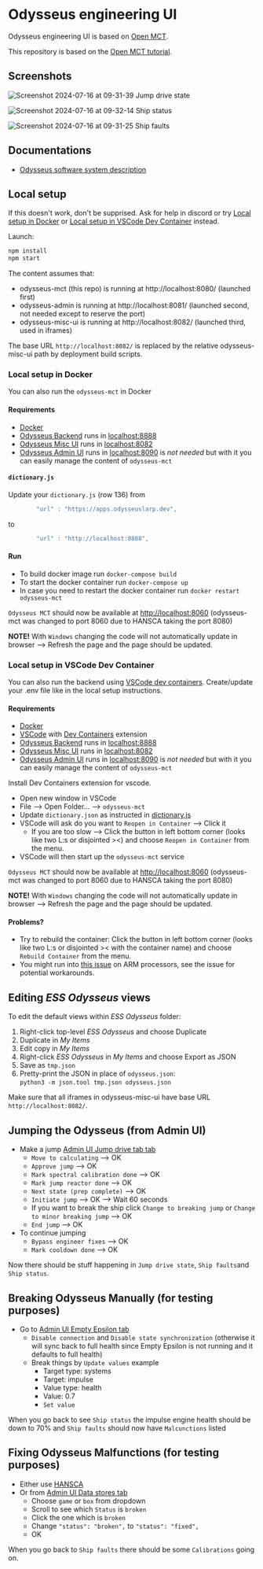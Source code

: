 # Odysseus engineering UI

Odysseus engineering UI is based on [Open MCT](https://github.com/nasa/openmct).

This repository is based on the [Open MCT tutorial](https://github.com/nasa/openmct-tutorial).

## Screenshots
![Screenshot 2024-07-16 at 09-31-39 Jump drive state](https://github.com/user-attachments/assets/44cb077b-911d-4e21-9fbb-dbc7bdf368b8)

![Screenshot 2024-07-16 at 09-32-14 Ship status](https://github.com/user-attachments/assets/314dc79a-a73b-4ff0-a8be-3f04d3d84f1b)

![Screenshot 2024-07-16 at 09-31-25 Ship faults](https://github.com/user-attachments/assets/d78022a1-b3e6-4173-a278-d2a08f46176b)

## Documentations

* [Odysseus software system description](https://github.com/OdysseusLarp/odysseus-backend/blob/master/docs/system-description.md)

## Local setup

If this doesn't work, don't be supprised. Ask for help in discord or try [Local setup in Docker](#local-setup-in-docker) or [Local setup in VSCode Dev Container](#local-setup-in-vscode-dev-container) instead.

Launch:

```bash 
npm install
npm start
```

The content assumes that:

* odysseus-mct (this repo) is running at http://localhost:8080/ (launched first)
* odysseus-admin is running at http://localhost:8081/ (launched second, not needed except to reserve the port)
* odysseus-misc-ui is running at http://localhost:8082/ (launched third, used in iframes)

The base URL `http://localhost:8082/` is replaced by the relative odysseus-misc-ui path by deployment build scripts.

### Local setup in Docker

You can also run the `odysseus-mct` in Docker 

#### Requirements
* [Docker](https://www.docker.com/)
* [Odysseus Backend](https://github.com/OdysseusLarp/odysseus-backend) runs in [localhost:8888](http://localhost:8888)
* [Odysseus Misc UI](https://github.com/OdysseusLarp/odysseus-misc-ui) runs in [localhost:8082](http://localhost:8082)
* [Odysseus Admin UI](https://github.com/OdysseusLarp/odysseus-admin) runs in [localhost:8090](http://localhost:8090) is *not needed* but with it you can easily manage the content of `odysseus-mct`


#### `dictionary.js`

Update your `dictionary.js` (row 136) from

```js
        "url" : "https://apps.odysseuslarp.dev",
``` 
to

```js
        "url" : "http://localhost:8888",
```

#### Run

* To build docker image run `docker-compose build`
* To start the docker container run `docker-compose up`
* In case you need to restart the docker container run `docker restart odysseus-mct`

`Odysseus MCT` should now be available at [http://localhost:8060](http://localhost:8060) (odysseus-mct was changed to port 8060 due to HANSCA taking the port 8080)

**NOTE!** With `Windows` changing the code will not automatically update in browser --> Refresh the page and the page  should be updated.

### Local setup in VSCode Dev Container

You can also run the backend using [VSCode dev containers](https://code.visualstudio.com/docs/devcontainers/containers). Create/update your .env file like in the local setup instructions.

#### Requirements

* [Docker](https://www.docker.com/)
* [VSCode](https://code.visualstudio.com/) with [Dev Containers](https://code.visualstudio.com/docs/devcontainers/tutorial#_install-the-extension) extension
* [Odysseus Backend](https://github.com/OdysseusLarp/odysseus-backend) runs in [localhost:8888](http://localhost:8888)
* [Odysseus Misc UI](https://github.com/OdysseusLarp/odysseus-misc-ui) runs in [localhost:8082](http://localhost:8082)
* [Odysseus Admin UI](https://github.com/OdysseusLarp/odysseus-admin) runs in [localhost:8090](http://localhost:8090) is *not needed* but with it you can easily manage the content of `odysseus-mct`

Install Dev Containers extension for vscode.

* Open new window in VSCode
* File --> Open Folder... --> `odysseus-mct`
* Update `dictionary.json` as instructed in [dictionary.js](#dictionaryjs)
* VSCode will ask do you want to `Reopen in Container` --> Click it
    * If you are too slow --> Click the button in left bottom corner (looks like two L:s or disjointed ><) and choose `Reopen in Container` from the menu.
* VSCode will then start up the `odysseus-mct` service

`Odysseus MCT` should now be available at [http://localhost:8060](http://localhost:8060) (odysseus-mct was changed to port 8060 due to HANSCA taking the port 8080)

**NOTE!** With `Windows` changing the code will not automatically update in browser --> Refresh the page and the page  should be updated.

#### Problems?

* Try to rebuild the container: Click the button in left bottom corner (looks like two L:s or disjointed >< with the container name) and choose `Rebuild Container` from the menu.
* You might run into [this issue](https://github.com/microsoft/vscode-remote-release/issues/7305) on ARM processors, see the issue for potential workarounds.


## Editing *ESS Odysseus* views

To edit the default views within *ESS Odysseus* folder:

1. Right-click top-level *ESS Odysseus* and choose Duplicate
2. Duplicate in *My Items*
3. Edit copy in *My Items*
4. Right-click *ESS Odysseus* in *My Items* and choose Export as JSON
5. Save as `tmp.json`
6. Pretty-print the JSON in place of `odysseus.json`:  
   `python3 -m json.tool tmp.json odysseus.json`

Make sure that all iframes in odysseus-misc-ui have base URL `http://localhost:8082/`.


## Jumping the Odysseus (from Admin UI)

* Make a jump [Admin UI Jump drive tab tab](http://localhost:8090/#/jump)
    - `Move to calculating` --> OK
    - `Approve jump` --> OK
    - `Mark spectral calibration done` --> OK
    - `Mark jump reactor done` --> OK
    - `Next state (prep complete)` --> OK
    - `Initiate jump` --> OK --> Wait 60 seconds
    - If you want to break the ship click `Change to breaking jump` or `Change to minor breaking jump` --> OK
    - `End jump` --> OK
* To continue jumping 
    - `Bypass engineer fixes` --> OK
    - `Mark cooldown done` --> OK

Now there should be stuff happening in `Jump drive state`, `Ship faults`and `Ship status`.

## Breaking Odysseus Manually (for testing purposes)

* Go to [Admin UI Empty Epsilon tab](http://localhost:8090/#/emptyepsilon)
    - `Disable connection` and `Disable state synchronization` (otherwise it will sync back to full health since Empty Epsilon is not running and it defaults to full health)
    - Break things by `Update values` example
        - Target type: systems
        - Target: impulse
        - Value type: health
        - Value: 0.7
        - `Set value`

When you go back to see `Ship status` the impulse engine health should be down to 70% and `Ship faults` should now have `Malcunctions` listed

## Fixing Odysseus Malfunctions (for testing purposes)

* Either use [HANSCA](https://github.com/OdysseusLarp/odysseus-HANSCA)
* Or from [Admin UI Data stores tab](http://localhost:8090/#/data)
    - Choose `game` or `box` from dropdown
    - Scroll to see which `Status` is `broken`
    - Click the one which is `broken`
    - Change `"status": "broken",` to `"status": "fixed",`
    - OK

When you go back to `Ship faults` there should be some `Calibrations` going on.
